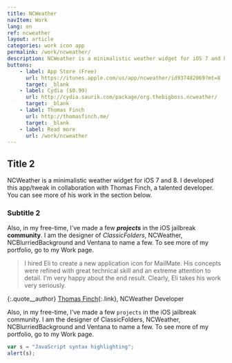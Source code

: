 ```yaml
---
title: NCWeather
navItem: Work
lang: en
ref: ncweather
layout: article
categories: work icon app
permalink: /work/ncweather/
description: NCWeather is a minimalistic weather widget for iOS 7 and 8. I developed this app/tweak in collaboration with Thomas Finch, a talented developer. You can see more of his work on his [website](http://thomasfinch.me).
buttons:
    - label: App Store (Free)
      url: https://itunes.apple.com/us/app/ncweather/id937482069?mt=8
      target: _blank
    - label: Cydia ($0.99)
      url: http://cydia.saurik.com/package/org.thebigboss.ncweather/
      target: _blank
    - label: Thomas Finch
      url: http://thomasfinch.me/
      target: _blank
    - label: Read more
      url: /work/ncweather
---
```


## Title 2
NCWeather is a minimalistic weather widget for iOS 7 and 8. I developed this app/tweak in collaboration with Thomas Finch, a talented developer. You can see more of his work in the section below.

### Subtitle 2

Also, in my free-time, I’ve made a few ***projects*** in the iOS jailbreak __community__. I am the designer of _ClassicFolders_, NCWeather, NCBlurriedBackground and Ventana to name a few. To see more of my portfolio, go to my Work page.


> I hired Eli to create a new application icon for MailMate. His concepts were refined with great technical skill and an extreme attention to detail. I'm very happy about the end result. Clearly, Eli takes his work very seriously.

{:.quote__author}
[Thomas Finch](http://thomasfinch.me){:.link}, NCWeather Developer

Also, in my free-time, I’ve made a few `projects` in the iOS jailbreak community. I am the designer of ClassicFolders, NCWeather, NCBlurriedBackground and Ventana to name a few. To see more of my portfolio, go to my Work page.

```javascript
var s = "JavaScript syntax highlighting";
alert(s);
```
